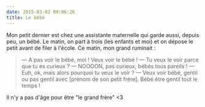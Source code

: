```yaml
---
date: 2015-03-02 09:06:26
title: Le bébé
---
```


Mon petit dernier est chez une assistante maternelle qui garde aussi, depuis peu, un bébé. Le matin, on part à trois (les enfants et moi) et on dépose le petit avant de filer à l'école. Ce matin, mon grand ruminait :

> — A pas voir le bébé, moi ! Veux voir le bébé !
> — Tu veux le voir parce que tu es curieux ?
> — NOOOON, pas curieux, bébés tous pareils !
> — Euh, ok, mais alors pourquoi tu veux le voir ?
> — Veux voir bébé, gentil ou pas gentil avec [prénom de son petit frère]. Bébé être gentil tout le temps !

Il n'y a pas d'âge pour être "le grand frère" <3
